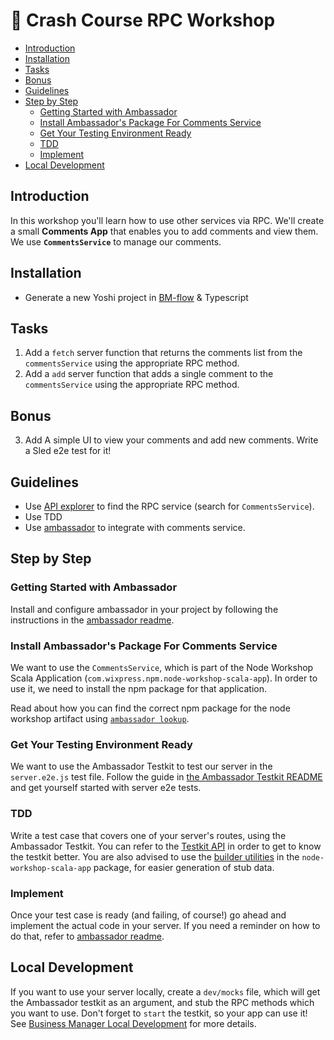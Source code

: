 # 📠 Crash Course RPC Workshop

- [Introduction](#introduction)
- [Installation](#installation)
- [Tasks](#tasks)
- [Bonus](#bonus)
- [Guidelines](#guidelines)
- [Step by Step](#step-by-step)
  * [Getting Started with Ambassador](#getting-started-with-ambassador)
  * [Install Ambassador's Package For Comments Service](#install-ambassadors-package-for-comments-service)
  * [Get Your Testing Environment Ready](#get-your-testing-environment-ready)
  * [TDD](#tdd)
  * [Implement](#implement)
- [Local Development](#local-development)

## Introduction

In this workshop you'll learn how to use other services via RPC. We'll create a small **Comments App** that enables you to add comments and view them. We use **`CommentsService`** to manage our comments.

## Installation

* Generate a new Yoshi project in [BM-flow](https://bo.wix.com/pages/yoshi/docs/business-manager-flow/overview) & Typescript

## Tasks

1. Add a `fetch` server function that returns the comments list from the `commentsService` using the appropriate RPC method.
2. Add a `add` server function that adds a single comment to the `commentsService` using the appropriate RPC method.

## Bonus

3. Add A simple UI to view your comments and add new comments. Write a Sled e2e test for it!

## Guidelines

* Use [API explorer](https://pbo.wixpress.com/wix-api-explorer) to find the RPC service (search for `CommentsService`).
* Use TDD
* Use [ambassador](https://github.com/wix-private/ambassador) to integrate with comments service.

## Step by Step
### Getting Started with Ambassador
Install and configure ambassador in your project by following the instructions in the [ambassador readme](https://github.com/wix-private/ambassador#usage).

### Install Ambassador's Package For Comments Service
We want to use the `CommentsService`, which is part of the Node Workshop Scala Application (`com.wixpress.npm.node-workshop-scala-app`). In order to use it, we need to install the npm package for that application.

Read about how you can find the correct npm package for the node workshop artifact using [`ambassador lookup`](https://github.com/wix-private/ambassador#adding-dependencies).

### Get Your Testing Environment Ready
We want to use the Ambassador Testkit to test our server in the `server.e2e.js` test file. Follow the guide in [the Ambassador Testkit README](https://github.com/wix-private/ambassador-testkit#integration-tests-server-e2e) and get yourself started with server e2e tests.

### TDD
Write a test case that covers one of your server's routes, using the Ambassador Testkit. You can refer to the [Testkit API](https://github.com/wix-private/ambassador-testkit#api) in order to get to know the testkit better. You are also advised to use the [builder utilities](https://github.com/wix-private/ambassador#builder-utilities) in the `node-workshop-scala-app` package, for easier generation of stub data.

### Implement
Once your test case is ready (and failing, of course!) go ahead and implement the actual code in your server. If you need a reminder on how to do that, refer to [ambassador readme](https://github.com/wix-private/ambassador#using-rpc-servers-in-your-code).

## Local Development
If you want to use your server locally, create a `dev/mocks` file, which will get the Ambassador testkit as an argument, and stub the RPC methods which you want to use. Don't forget to `start` the testkit, so your app can use it! See [Business Manager Local Development](https://bo.wix.com/pages/yoshi/docs/business-manager-flow/yoshi-server#local-development) for more details.
